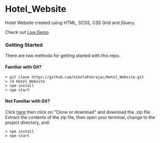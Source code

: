 # Hotel_Website

Hotel Website created using HTML, SCSS, CSS Grid and jQuery.

Check out [Live Demo](https://nikolapokrajac.github.io/Hotel_Website/)

### Getting Started

There are two methods for getting started with this repo.

#### Familiar with Git?

```
> git clone https://github.com/nikolaPokrajac/Hotel_Website.git
> cd Hotel_Website
> npm install
> npm start
```

#### Not Familiar with Git?

Click [here](https://github.com/nikolaPokrajac/Hotel_Website.git) then click on "Clone or download" and download the .zip file. Extract the contents of the zip file, then open your terminal, change to the project directory, and:

```
> npm install
> npm start
```
